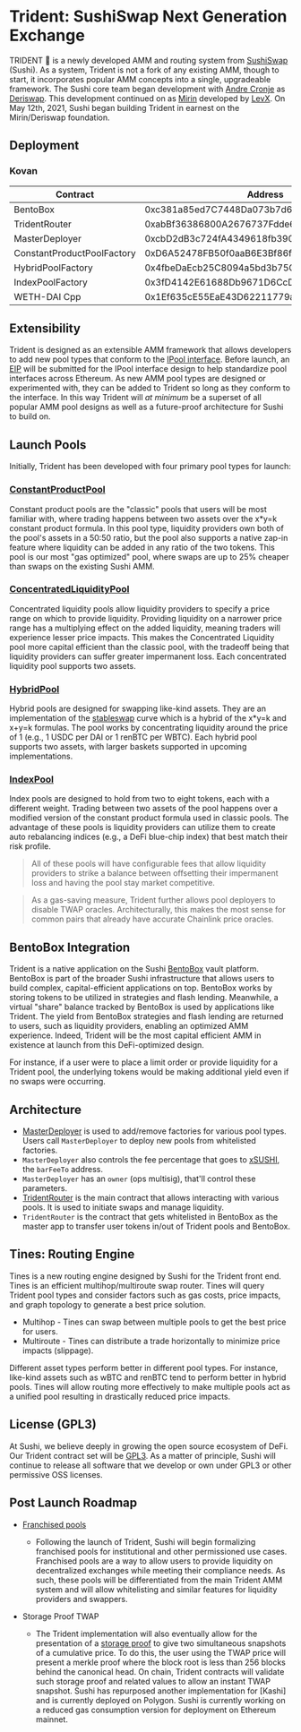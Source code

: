 # Trident: SushiSwap Next Generation Exchange

TRIDENT 🔱 is a newly developed AMM and routing system from [SushiSwap](https://sushi.com/) (Sushi). As a system, Trident is not a fork of any existing AMM, though to start, it incorporates popular AMM concepts into a single, upgradeable framework. The Sushi core team began development with [Andre Cronje](https://github.com/andrecronje) as [Deriswap](https://andrecronje.medium.com/deriswap-capital-efficient-swaps-futures-options-and-loans-ea424b24a41c). This development continued on as [Mirin](https://github.com/sushiswap/mirin) developed by [LevX](https://github.com/levx-io). On May 12th, 2021, Sushi began building Trident in earnest on the Mirin/Deriswap foundation.

## Deployment

### Kovan

| Contract                   | Address                                    |
| -------------------------- | ------------------------------------------ |
| BentoBox                   | 0xc381a85ed7C7448Da073b7d6C9d4cBf1Cbf576f0 |
| TridentRouter              | 0xabBf36386800A2676737Fdde61905BbF123284b3 |
| MasterDeployer             | 0xcbD2dB3c724fA4349618fb390f736185Db21a1A1 |
| ConstantProductPoolFactory | 0xD6A52478FB50f0aaB6E3Bf86f691c0D61DF18f38 |
| HybridPoolFactory          | 0x4fbeDaEcb25C8094a5bd3b75CD51F02EC956Ad31 |
| IndexPoolFactory           | 0x3fD4142E61688Db9671D6CcD937543517dAca916 |
| WETH-DAI Cpp               | 0x1Ef635cE55EaE43D62211779ac133860fcEb9886 |

## Extensibility

Trident is designed as an extensible AMM framework that allows developers to add new pool types that conform to the [IPool interface](./contracts/interfaces/IPool.sol). Before launch, an [EIP](https://eips.ethereum.org/) will be submitted for the IPool interface design to help standardize pool interfaces across Ethereum. As new AMM pool types are designed or experimented with, they can be added to Trident so long as they conform to the interface. In this way Trident will _at minimum_ be a superset of all popular AMM pool designs as well as a future-proof architecture for Sushi to build on.

## Launch Pools

Initially, Trident has been developed with four primary pool types for launch:

### [ConstantProductPool](./contracts/pool/constantProduct/ConstantProductPool.sol)

Constant product pools are the "classic" pools that users will be most familiar with, where trading happens between two assets over the x\*y=k constant product formula. In this pool type, liquidity providers own both of the pool's assets in a 50:50 ratio, but the pool also supports a native zap-in feature where liquidity can be added in any ratio of the two tokens. This pool is our most "gas optimized" pool, where swaps are up to 25% cheaper than swaps on the existing Sushi AMM.

### [ConcentratedLiquidityPool](./contracts/pool/concentratedLiquidity/ConcentratedLiquidityPool.sol)

Concentrated liquidity pools allow liquidity providers to specify a price range on which to provide liquidity. Providing liquidity on a narrower price range has a multiplying effect on the added liquidity, meaning traders will experience lesser price impacts. This makes the Concentrated Liquidity pool more capital efficient than the classic pool, with the tradeoff being that liquidity providers can suffer greater impermanent loss. Each concentrated liquidity pool supports two assets.

### [HybridPool](./contracts/pool/hybrid/HybridPool.sol)

Hybrid pools are designed for swapping like-kind assets. They are an implementation of the [stableswap](https://curve.fi/files/stableswap-paper.pdf) curve which is a hybrid of the x\*y=k and x\+y=k formulas. The pool works by concentrating liquidity around the price of 1 (e.g., 1 USDC per DAI or 1 renBTC per WBTC). Each hybrid pool supports two assets, with larger baskets supported in upcoming implementations.

### [IndexPool](./contracts/pool/index/IndexPool.sol)

Index pools are designed to hold from two to eight tokens, each with a different weight. Trading between two assets of the pool happens over a modified version of the constant product formula used in classic pools. The advantage of these pools is liquidity providers can utilize them to create auto rebalancing indices (e.g., a DeFi blue-chip index) that best match their risk profile.

> All of these pools will have configurable fees that allow liquidity providers to strike a balance between offsetting their impermanent loss and having the pool stay market competitive.

> As a gas-saving measure, Trident further allows pool deployers to disable TWAP oracles. Architecturally, this makes the most sense for common pairs that already have accurate Chainlink price oracles.

## BentoBox Integration

Trident is a native application on the Sushi [BentoBox](https://github.com/sushiswap/bentobox) vault platform. BentoBox is part of the broader Sushi infrastructure that allows users to build complex, capital-efficient applications on top. BentoBox works by storing tokens to be utilized in strategies and flash lending. Meanwhile, a virtual "share" balance tracked by BentoBox is used by applications like Trident. The yield from BentoBox strategies and flash lending are returned to users, such as liquidity providers, enabling an optimized AMM experience. Indeed, Trident will be the most capital efficient AMM in existence at launch from this DeFi-optimized design.

For instance, if a user were to place a limit order or provide liquidity for a Trident pool, the underlying tokens would be making additional yield even if no swaps were occurring.

## Architecture

- [MasterDeployer](./contracts/deployer/MasterDeployer.sol) is used to add/remove factories for various pool types. Users call `MasterDeployer` to deploy new pools from whitelisted factories.
- `MasterDeployer` also controls the fee percentage that goes to [xSUSHI](https://etherscan.io/address/0x8798249c2E607446EfB7Ad49eC89dD1865Ff4272#code), the `barFeeTo` address.
- `MasterDeployer` has an `owner` (ops multisig), that'll control these parameters.
- [TridentRouter](./contracts/TridentRouter.sol) is the main contract that allows interacting with various pools. It is used to initiate swaps and manage liquidity.
- `TridentRouter` is the contract that gets whitelisted in BentoBox as the master app to transfer user tokens in/out of Trident pools and BentoBox.

## Tines: Routing Engine

Tines is a new routing engine designed by Sushi for the Trident front end. Tines is an efficient multihop/multiroute swap router. Tines will query Trident pool types and consider factors such as gas costs, price impacts, and graph topology to generate a best price solution.

- Multihop - Tines can swap between multiple pools to get the best price for users.
- Multiroute - Tines can distribute a trade horizontally to minimize price impacts (slippage).

Different asset types perform better in different pool types. For instance, like-kind assets such as wBTC and renBTC tend to perform better in hybrid pools. Tines will allow routing more effectively to make multiple pools act as a unified pool resulting in drastically reduced price impacts.

## License (GPL3)

At Sushi, we believe deeply in growing the open source ecosystem of DeFi. Our Trident contract set will be [GPL3](https://www.gnu.org/licenses/gpl-3.0.en.html). As a matter of principle, Sushi will continue to release all software that we develop or own under GPL3 or other permissive OSS licenses.

## Post Launch Roadmap

- [Franchised pools](./contracts/pool/constantProduct/FranchisedConstantProductPool.sol)

  - Following the launch of Trident, Sushi will begin formalizing franchised pools for institutional and other permissioned use cases. Franchised pools are a way to allow users to provide liquidity on decentralized exchanges while meeting their compliance needs. As such, these pools will be differentiated from the main Trident AMM system and will allow whitelisting and similar features for liquidity providers and swappers.

- Storage Proof TWAP

  - The Trident implementation will also eventually allow for the presentation of a [storage proof](https://github.com/sushiswap/sushi-oracle) to give two simultaneous snapshots of a cumulative price. To do this, the user using the TWAP price will present a merkle proof where the block root is less than 256 blocks behind the canonical head. On chain, Trident contracts will validate such storage proof and related values to allow an instant TWAP snapshot. Sushi has repurposed another implementation for [Kashi] and is currently deployed on Polygon. Sushi is currently working on a reduced gas consumption version for deployment on Ethereum mainnet.
